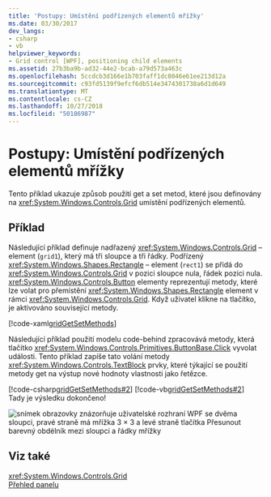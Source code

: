 ```yaml
---
title: 'Postupy: Umístění podřízených elementů mřížky'
ms.date: 03/30/2017
dev_langs:
- csharp
- vb
helpviewer_keywords:
- Grid control [WPF], positioning child elements
ms.assetid: 27b3ba9b-ad32-44e2-bcab-a79d573a463c
ms.openlocfilehash: 5ccdcb3d166e1b703faff1dc8046e61ee213d12a
ms.sourcegitcommit: c93fd5139f9efcf6db514e3474301738a6d1d649
ms.translationtype: MT
ms.contentlocale: cs-CZ
ms.lasthandoff: 10/27/2018
ms.locfileid: "50186987"
---
```

# <a name="how-to-position-the-child-elements-of-a-grid"></a>Postupy: Umístění podřízených elementů mřížky
Tento příklad ukazuje způsob použití get a set metod, které jsou definovány na <xref:System.Windows.Controls.Grid> umístění podřízených elementů.  
  
## <a name="example"></a>Příklad  
 Následující příklad definuje nadřazený <xref:System.Windows.Controls.Grid> – element (`grid1`), který má tři sloupce a tři řádky. Podřízený <xref:System.Windows.Shapes.Rectangle> – element (`rect1`) se přidá do <xref:System.Windows.Controls.Grid> v pozici sloupce nula, řádek pozici nula. <xref:System.Windows.Controls.Button> elementy reprezentují metody, které lze volat pro přemístění <xref:System.Windows.Shapes.Rectangle> element v rámci <xref:System.Windows.Controls.Grid>. Když uživatel klikne na tlačítko, je aktivováno související metody.  
  
 [!code-xaml[gridGetSetMethods](../../../../samples/snippets/csharp/VS_Snippets_Wpf/gridGetSetMethods/CSharp/Window1.xaml)]  
  
 Následující příklad použití modelu code-behind zpracovává metody, která tlačítko <xref:System.Windows.Controls.Primitives.ButtonBase.Click> vyvolat události. Tento příklad zapíše tato volání metody <xref:System.Windows.Controls.TextBlock> prvky, které týkající se použití metody get na výstup nové hodnoty vlastnosti jako řetězce.  
  
 [!code-csharp[gridGetSetMethods#2](../../../../samples/snippets/csharp/VS_Snippets_Wpf/gridGetSetMethods/CSharp/Window1.xaml.cs#2)]
 [!code-vb[gridGetSetMethods#2](../../../../samples/snippets/visualbasic/VS_Snippets_Wpf/gridGetSetMethods/VisualBasic/Window1.xaml.vb#2)]  
 Tady je výsledku dokončeno!
 
 ![snímek obrazovky znázorňuje uživatelské rozhraní WPF se dvěma sloupci, pravé straně má mřížka 3 × 3 a levé straně tlačítka Přesunout barevný obdélník mezi sloupci a řádky mřížky](./media/grid-methods-sample.png) 
  
## <a name="see-also"></a>Viz také  
 <xref:System.Windows.Controls.Grid>  
 [Přehled panelu](../../../../docs/framework/wpf/controls/panels-overview.md)
